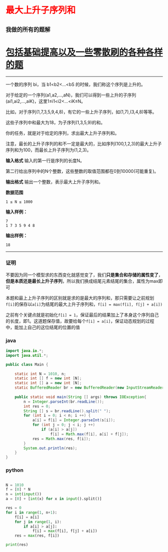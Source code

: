 # <font color='red'>最大上升子序列和</font>

## **`我做的所有的题解`**

# [包括基础提高以及一些零散刷的各种各样的题](https://www.acwing.com/blog/content/33005/) 
----------
一个数的序列 bi，当 b1<b2<…<bS 的时候，我们称这个序列是上升的。

对于给定的一个序列(a1,a2,…,aN)，我们可以得到一些上升的子序列(ai1,ai2,…,aiK)，这里1≤i1<i2<…<iK≤N。

比如，对于序列(1,7,3,5,9,4,8)，有它的一些上升子序列，如(1,7),(3,4,8)等等。

这些子序列中和最大为18，为子序列(1,3,5,9)的和。

你的任务，就是对于给定的序列，求出最大上升子序列和。

注意，最长的上升子序列的和不一定是最大的，比如序列(100,1,2,3)的最大上升子序列和为100，而最长上升子序列为(1,2,3)。

**输入格式**
输入的第一行是序列的长度N。

第二行给出序列中的N个整数，这些整数的取值范围都在0到10000(可能重复)。

**输出格式**
输出一个整数，表示最大上升子序列和。

**数据范围**

```
1 ≤ N ≤ 1000
```

**输入样例：**


```
7
1 7 3 5 9 4 8
```

**输出样例：**

```
18
```


----------


### 证明

不要因为同一个模型求的东西变化就感觉变了，我们**只是集合和存储的属性变了**，**但是本质还是最长上升子序列**，所以我们换成结尾元素结尾的集合，属性为max即可

本题和最上上升子序列的区别就是求的是最大的序列和，那只需要让之前规划`f[i]`的保存以`a[i]`为结尾的最大上升子序列和，`f[i] = max(f[i], f[j] + a[i])`

之前有个关键点就是初始化`f[i] = 1`，保证最后的结果加上了本身这个序列自己的长度，即1。这道题保存值，故要给每个`f[i] = a[i]`，保证动态规划的过程中，能加上自己的这位结尾的位置的值

### java

```java
import java.io.*;
import java.util.*;

public class Main {
    
    static int N = 1010, n;
    static int [] f = new int [N];
    static int [] a = new int [N];
    static BufferedReader br = new BufferedReader(new InputStreamReader(System.in));
    
    public static void main(String [] args) throws IOException{
        n = Integer.parseInt(br.readLine());
        int res = 0;
        String [] s = br.readLine().split(" ");
        for (int i = 0; i < n; i ++) {
            a[i] = f[i] = Integer.parseInt(s[i]);
            for (int j = 0; j < i; j ++)
                if (a[i] > a[j]) 
                    f[i] = Math.max(f[i], a[i] + f[j]);
            res = Math.max(res, f[i]);
        }
        System.out.println(res);
    }
}
```
### python

```python

N = 1010
f = [0] * N
n = int(input()) 
a = [0] + [int(x) for x in input().split()]

res = 0
for i in range(1, n+1):
    f[i] = a[i]
    for j in range(1, i):
        if a[i] > a[j]:
            f[i] = max(f[i], f[j] + a[i])
    res = max(res, f[i])

print(res)
```